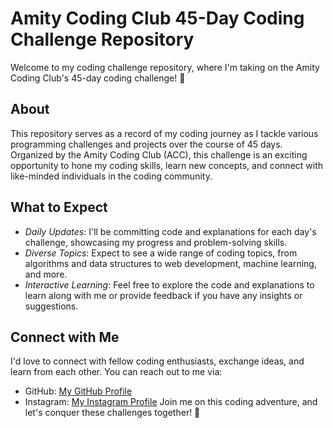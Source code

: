# Amity Coding Club 45-Day Coding Challenge Repository

Welcome to my coding challenge repository, where I'm taking on the Amity Coding Club's 45-day coding challenge! 🚀

## About

This repository serves as a record of my coding journey as I tackle various programming challenges and projects over the course of 45 days. Organized by the Amity Coding Club (ACC), this challenge is an exciting opportunity to hone my coding skills, learn new concepts, and connect with like-minded individuals in the coding community.

## What to Expect

- *Daily Updates*: I'll be committing code and explanations for each day's challenge, showcasing my progress and problem-solving skills.
- *Diverse Topics*: Expect to see a wide range of coding topics, from algorithms and data structures to web development, machine learning, and more.
- *Interactive Learning*: Feel free to explore the code and explanations to learn along with me or provide feedback if you have any insights or suggestions.

## Connect with Me

I'd love to connect with fellow coding enthusiasts, exchange ideas, and learn from each other. You can reach out to me via:

- GitHub: [My GitHub Profile](https://github.com/devanshshrivastava16)
- Instagram: [My Instagram Profile](https://www.instagram.com/devansh.shrivastava16/)
Join me on this coding adventure, and let's conquer these challenges together! 🌟
